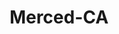 ---
title: Merced-CA
slug: merced-ca
f_state:
- cms/state/california.md
f_locations:
- cms/payday-loan/advance-america-1309.md
- cms/payday-loan/advance-america-1320.md
- cms/payday-loan/cash-n-dash-7976.md
- cms/payday-loan/cash-n-dash-9026.md
- cms/payday-loan/check-into-cash-11590.md
- cms/payday-loan/check-into-cash-11672.md
- cms/payday-loan/cng-financial-corp-15102.md
- cms/payday-loan/monetary-management-of-ca-inc-21030.md
- cms/payday-loan/money-mart-21397.md
- cms/payday-loan/payday-services-plus-24080.md
- cms/payday-loan/payday-today-24087.md
updated-on: '2024-05-30T13:41:28.615Z'
created-on: '2024-05-30T13:41:28.615Z'
published-on: '2024-05-30T13:54:32.469Z'
f_city: Merced
layout: '[city].html'
tags: city
---